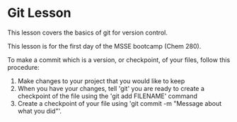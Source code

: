 # Git Lesson

This lesson covers the basics of git for version control.

This lesson is for the first day of the MSSE bootcamp (Chem 280).

To make a commit which is a version, or checkpoint, of your files, follow this procedure:

1. Make changes to your project that you would like to keep
2. When you have your changes, tell 'git' you are ready to create a checkpoint of the file using the 'git add FILENAME'
command
3. Create a checkpoint of your file using 'git commit -m "Message about what you did"'.
